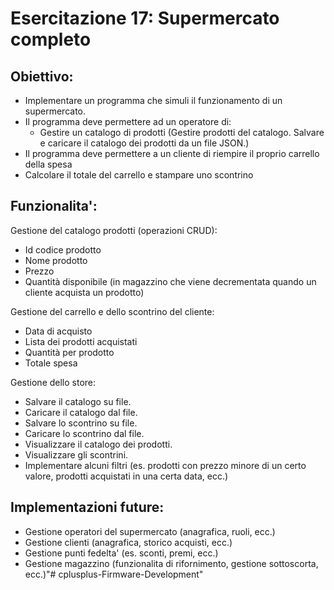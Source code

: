 # Esercitazione 17: Supermercato completo

## Obiettivo:

- Implementare un programma che simuli il funzionamento di un supermercato.
- Il programma deve permettere ad un operatore di:
    - Gestire un catalogo di prodotti (Gestire prodotti del catalogo. Salvare e caricare il catalogo dei prodotti da un file JSON.)
- Il programma deve permettere a un cliente di riempire il proprio carrello della spesa
- Calcolare il totale del carrello e stampare uno scontrino

## Funzionalita':

Gestione del catalogo prodotti (operazioni CRUD):
- Id codice prodotto
- Nome prodotto
- Prezzo
- Quantità disponibile (in magazzino che viene decrementata quando un cliente acquista un prodotto)

Gestione del carrello e dello scontrino del cliente:
- Data di acquisto
- Lista dei prodotti acquistati
- Quantità per prodotto
- Totale spesa

Gestione dello store:
- Salvare il catalogo su file.
- Caricare il catalogo dal file.
- Salvare lo scontrino su file.
- Caricare lo scontrino dal file.
- Visualizzare il catalogo dei prodotti.
- Visualizzare gli scontrini.
- Implementare alcuni filtri (es. prodotti con prezzo minore di un certo valore, prodotti acquistati in una certa data, ecc.)

## Implementazioni future:

- Gestione operatori del supermercato (anagrafica, ruoli, ecc.)
- Gestione clienti (anagrafica, storico acquisti, ecc.)
- Gestione punti fedelta' (es. sconti, premi, ecc.)
- Gestione magazzino (funzionalita di rifornimento, gestione sottoscorta, ecc.)"# cplusplus-Firmware-Development" 
